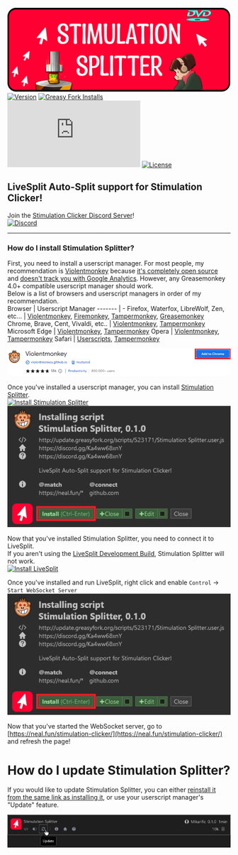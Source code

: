 [![Stimulation Splitter](https://github.com/Mikarific/StimulationSplitter/raw/main/assets/branding/card.svg)](https://update.greasyfork.org/scripts/523171/Stimulation%20Splitter.user.js)  
[![Version](https://img.shields.io/greasyfork/v/523171?style=flat-square&label=Version&color=0284c7)](https://update.greasyfork.org/scripts/523171/Stimulation%20Splitter.user.js)
[![Greasy Fork Installs](https://img.shields.io/greasyfork/dt/523171?style=flat-square&logoColor=white&label=Greasy%20Fork%20Installs&color=1e971e)](https://update.greasyfork.org/scripts/523171/Stimulation%20Splitter.user.js)
[![File Size](https://img.shields.io/github/size/Mikarific/StimulationSplitter/dist%2FStimulationSplitter.user.js?style=flat-square&label=File%20Size&color=%23b91c1c)](https://update.greasyfork.org/scripts/523171/Stimulation%20Splitter.user.js)
[![License](https://img.shields.io/greasyfork/l/523171?style=flat-square&label=License&color=d97706)](https://github.com/Mikarific/StimulationSplitter/blob/main/LICENSE)

## LiveSplit Auto-Split support for Stimulation Clicker!

Join the [Stimulation Clicker Discord Server](https://discord.gg/Ka4ww68xnY)!  
[![Discord](https://img.shields.io/discord/1326051427247984711?style=for-the-badge&logo=discord&logoColor=white&label=Discord&color=5865f2)](https://discord.gg/Ka4ww68xnY)

---

### How do I install Stimulation Splitter?

First, you need to install a userscript manager. For most people, my recommendation is [Violentmonkey](https://violentmonkey.github.io/get-it/) because [it's completely open source](https://github.com/violentmonkey/violentmonkey) and [doesn't track you with Google Analytics](https://redd.it/6hs59w/). However, any Greasemonkey 4.0+ compatible userscript manager should work.  
Below is a list of browsers and userscript managers in order of my recommendation.  
Browser | Userscript Manager
------- | -
Firefox, Waterfox, LibreWolf, Zen, etc... | [Violentmonkey](https://addons.mozilla.org/firefox/addon/violentmonkey/), [Firemonkey](https://addons.mozilla.org/firefox/addon/firemonkey/), [Tampermonkey](https://addons.mozilla.org/en-US/firefox/addon/tampermonkey/), [Greasemonkey](https://addons.mozilla.org/en-US/firefox/addon/greasemonkey/)
Chrome, Brave, Cent, Vivaldi, etc.. | [Violentmonkey](https://chromewebstore.google.com/detail/violentmonkey/jinjaccalgkegednnccohejagnlnfdag), [Tampermonkey](https://chromewebstore.google.com/detail/tampermonkey/dhdgffkkebhmkfjojejmpbldmpobfkfo)
Microsoft Edge | [Violentmonkey](https://microsoftedge.microsoft.com/addons/detail/eeagobfjdenkkddmbclomhiblgggliao), [Tampermonkey](https://microsoftedge.microsoft.com/addons/detail/iikmkjmpaadaobahmlepeloendndfphd)
Opera | [Violentmonkey](https://chrome.google.com/webstore/detail/violent-monkey/jinjaccalgkegednnccohejagnlnfdag), [Tampermonkey](https://addons.opera.com/en/extensions/details/tampermonkey-beta/)
Safari | [Userscripts](https://apps.apple.com/us/app/userscripts/id1463298887), [Tampermonkey](https://apps.apple.com/us/app/tampermonkey/id1482490089)  

[![Violentmonkey](https://github.com/Mikarific/StimulationSplitter/raw/main/assets/readme/violentmonkey.png)](https://violentmonkey.github.io/get-it/)

Once you've installed a userscript manager, you can install [Stimulation Splitter](https://update.greasyfork.org/scripts/523171/Stimulation%20Splitter.user.js).  
[![Install Stimulation Splitter](https://img.shields.io/badge/Stimulation_Splitter-Install-1e971e?style=for-the-badge)](https://update.greasyfork.org/scripts/523171/Stimulation%20Splitter.user.js)  
[![Installing Stimulation Splitter](https://github.com/Mikarific/StimulationSplitter/raw/main/assets/readme/install.png)](https://update.greasyfork.org/scripts/523171/Stimulation%20Splitter.user.js)

Now that you've installed Stimulation Splitter, you need to connect it to LiveSplit.  
If you aren't using the [LiveSplit Development Build](https://raw.githubusercontent.com/LiveSplit/LiveSplit.github.io/artifacts/LiveSplitDevBuild.zip), Stimulation Splitter will not work.  
[![Install LiveSplit](https://img.shields.io/badge/LiveSplit_Development_Build-Download-0284c7?style=for-the-badge)](https://update.greasyfork.org/scripts/523171/Stimulation%20Splitter.user.js)  

Once you've installed and run LiveSplit, right click and enable `Control` -> `Start WebSocket Server`  
![Start Websocket](https://github.com/Mikarific/StimulationSplitter/raw/main/assets/readme/install.png)

Now that you've started the WebSocket server, go to [https://neal.fun/stimulation-clicker/](https://neal.fun/stimulation-clicker/) and refresh the page!

# How do I update Stimulation Splitter?

If you would like to update Stimulation Splitter, you can either [reinstall it from the same link as installing it](https://update.greasyfork.org/scripts/523171/Stimulation%20Splitter.user.js), or use your userscript manager's "Update" feature.

[![Updating Stimulation Splitter](https://github.com/Mikarific/StimulationSplitter/raw/main/assets/readme/update.png)](https://update.greasyfork.org/scripts/523171/Stimulation%20Splitter.user.js)
